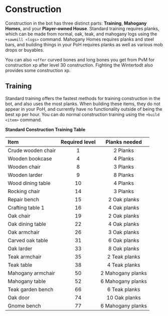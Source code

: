 # Construction

Construction in the bot has three distinct parts: **Training**, **Mahogany Homes**, and your **Player-owned House**. Standard training requires planks, which can be made from normal, oak, teak, and mahogany logs using the `+sawmill <logs>` command. Mahogany Homes requires planks and steel bars, and building things in your PoH requires planks as well as various mob drops or buyables.

You can also `+offer` curved bones and long bones you get from PvM for construction xp after level 30 construction. Fighting the Wintertodt also provides some construction xp.

## Training

Standard training offers the fastest methods for training construction in the bot, and also uses the most planks. When building these items, they do not appear in your PoH, and currently have no functionality outside of being the best xp per hour. You can do normal construction training using the `+build <item>` command.

**Standard Construction Training Table**

| **Item** | **Required level** | **Planks needed** |
| :--- | :---: | :---: |
| Crude wooden chair | 1 | 2 Planks |
| Wooden bookcase | 4 | 4 Planks |
| Wooden chair | 8 | 3 Planks |
| Wooden larder | 9 | 8 Planks |
| Wood dining table | 10 | 4 Planks |
| Rocking chair | 14 | 3 Planks |
| Repair bench | 15 | 2 Oak planks |
| Crafting table 1 | 16 | 4 Oak planks |
| Oak chair | 19 | 2 Oak planks |
| Oak dining table | 22 | 4 Oak planks |
| Oak armchair | 26 | 3 Oak planks |
| Carved oak table | 31 | 6 Oak planks |
| Oak larder | 33 | 8 Oak planks |
| Teak armchair | 35 | 2 Teak planks |
| Teak table | 38 | 4 Teak planks |
| Mahogany armchair | 50 | 2 Mahogany planks |
| Mahogany table | 52 | 6 Mahogany planks |
| Teak garden bench | 66 | 6 Teak planks |
| Oak door | 74 | 10 Oak planks |
| Gnome bench | 77 | 6 Mahogany planks |

